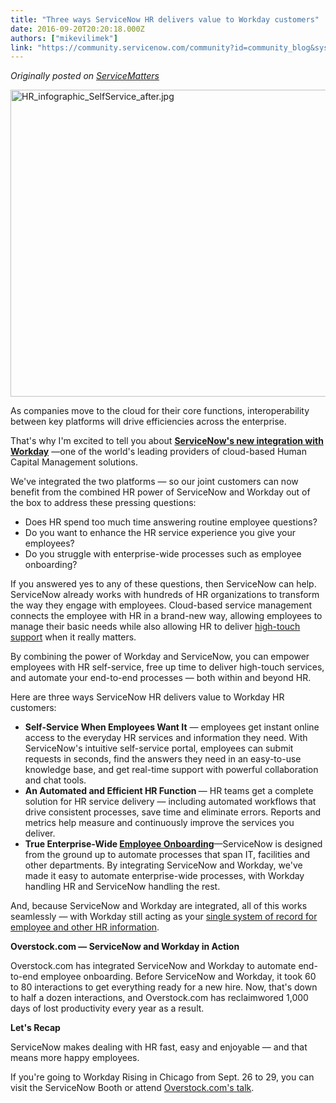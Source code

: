 ```yaml
---
title: "Three ways ServiceNow HR delivers value to Workday customers"
date: 2016-09-20T20:20:18.000Z
authors: ["mikevilimek"]
link: "https://community.servicenow.com/community?id=community_blog&sys_id=430e2e2ddbd0dbc01dcaf3231f961987"
---
```

<p><em>Originally posted on <a title="ervicematters.servicenow.com/three-ways-servicenow-hr-delivers-value-workday-customers/" href="https://servicematters.servicenow.com/three-ways-servicenow-hr-delivers-value-workday-customers/">ServiceMatters</a></em></p><p><img   alt="HR_infographic_SelfService_after.jpg" class="image-1 jive-image" src="7fdaf00adb1097049c9ffb651f96199c.iix" style="width: 620px; height: 491px;"/></p><p>As companies move to the cloud for their core functions, interoperability between key platforms will drive efficiencies across the enterprise.</p><p></p><p>That's why I'm excited to tell you about <span style="text-decoration: underline;"><strong>ServiceNow's new integration with Workday</strong></span> —one of the world's leading providers of cloud-based Human Capital Management solutions.</p><p></p><p>We've integrated the two platforms — so our joint customers can now benefit from the combined HR power of ServiceNow and Workday out of the box to address these pressing questions:</p><p></p><ul><li>Does HR spend too much time answering routine employee questions?</li><li>Do you want to enhance the HR service experience you give your employees?</li><li>Do you struggle with enterprise-wide processes such as employee onboarding?</li></ul><p></p><p>If you answered yes to any of these questions, then ServiceNow can help. ServiceNow already works with hundreds of HR organizations to transform the way they engage with employees. Cloud-based service management connects the employee with HR in a brand-new way, allowing employees to manage their basic needs while also allowing HR to deliver <a title="ervicematters.servicenow.com/balancing-high-touch-self-service-hr/" href="https://servicematters.servicenow.com/balancing-high-touch-self-service-hr/">high-touch support</a> when it really matters.</p><p></p><p>By combining the power of Workday and ServiceNow, you can empower employees with HR self-service, free up time to deliver high-touch services, and automate your end-to-end processes — both within and beyond HR.</p><p></p><p>Here are three ways ServiceNow HR delivers value to Workday HR customers:</p><p></p><ul><li><strong>Self-Service When Employees Want It</strong> — employees get instant online access to the everyday HR services and information they need. With ServiceNow's intuitive self-service portal, employees can submit requests in seconds, find the answers they need in an easy-to-use knowledge base, and get real-time support with powerful collaboration and chat tools.</li><li><strong>An Automated and Efficient HR Function </strong>— HR teams get a complete solution for HR service delivery — including automated workflows that drive consistent processes, save time and eliminate errors. Reports and metrics help measure and continuously improve the services you deliver.</li><li><strong>True Enterprise-Wide <a title="ervicematters.servicenow.com/how-service-management-transforms-employee-onboarding/" href="https://servicematters.servicenow.com/how-service-management-transforms-employee-onboarding/">Employee Onboarding</a></strong>—ServiceNow is designed from the ground up to automate processes that span IT, facilities and other departments. By integrating ServiceNow and Workday, we've made it easy to automate enterprise-wide processes, with Workday handling HR and ServiceNow handling the rest.</li></ul><p></p><p>And, because ServiceNow and Workday are integrated, all of this works seamlessly — with Workday still acting as your <a title="ervicematters.servicenow.com/how-servicenow-works-with-hcm-systems/" href="https://servicematters.servicenow.com/how-servicenow-works-with-hcm-systems/">single system of record for employee and other HR information</a>.</p><p></p><p><strong>Overstock.com — ServiceNow and Workday in Action</strong></p><p></p><p>Overstock.com has integrated ServiceNow and Workday to automate end-to-end employee onboarding. Before ServiceNow and Workday, it took 60 to 80 interactions to get everything ready for a new hire. Now, that's down to half a dozen interactions, and Overstock.com has reclaimwored 1,000 days of lost productivity every year as a result.</p><p></p><p><strong>Let's Recap</strong></p><p></p><p>ServiceNow makes dealing with HR fast, easy and enjoyable — and that means more happy employees.</p><p></p><p>If you're going to Workday Rising in Chicago from Sept. 26 to 29, you can visit the ServiceNow Booth or attend <a title="ising2016.workdayevents.com/connect/search.ww#loadSearch-searchPhrase=overstock&searchType=session&tc=0&sortBy=abbreviationSort&p=" href="https://rising2016.workdayevents.com/connect/search.ww#loadSearch-searchPhrase=overstock&amp;searchType=session&amp;tc=0&amp;sortBy=abbreviationSort&amp;p=">Overstock.com's talk</a>.</p>
